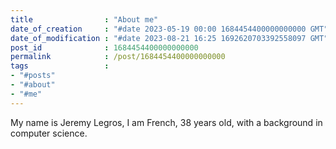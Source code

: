 ```yaml
---
title                : "About me"
date_of_creation     : "#date 2023-05-19 00:00 1684454400000000000 GMT"
date_of_modification : "#date 2023-08-21 16:25 1692620703392558097 GMT"
post_id              : 1684454400000000000
permalink            : /post/1684454400000000000
tags                 : 
- "#posts"
- "#about"
- "#me"
---
```


My name is Jeremy Legros, I am French, 38 years old, with a background in computer science.